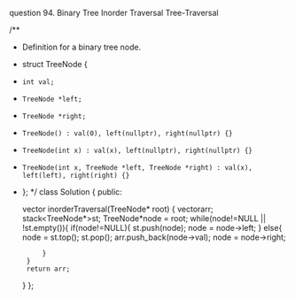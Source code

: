 question 94. Binary Tree Inorder Traversal
Tree-Traversal

/**
 * Definition for a binary tree node.
 * struct TreeNode {
 *     int val;
 *     TreeNode *left;
 *     TreeNode *right;
 *     TreeNode() : val(0), left(nullptr), right(nullptr) {}
 *     TreeNode(int x) : val(x), left(nullptr), right(nullptr) {}
 *     TreeNode(int x, TreeNode *left, TreeNode *right) : val(x), left(left), right(right) {}
 * };
 */
class Solution {
public:
 
    vector<int> inorderTraversal(TreeNode* root) {
        vector<int>arr;
        stack<TreeNode*>st;
        TreeNode*node = root;
        while(node!=NULL || !st.empty()){
            if(node!=NULL){
                st.push(node);
                node = node->left;
            }
            else{
                node = st.top();
                st.pop();
                arr.push_back(node->val);
                node = node->right;

            }
        }
        return arr;
    }
};
